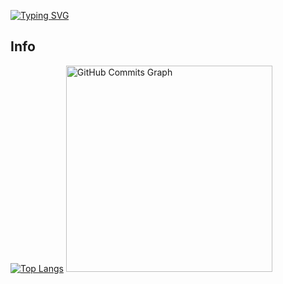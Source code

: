 [![Typing SVG](https://readme-typing-svg.demolab.com?font=Fira+Code&size=31&duration=3800&pause=1000&random=false&width=435&lines=Bem+vindo+ao+meu+GitHub)](https://git.io/typing-svg)


## Info
[![Top Langs](https://github-readme-stats.vercel.app/api/top-langs/?username=seuusername&layout=compact)](https://github.com/seuusername/github-readme-stats)
<a href="http://www.github.com/caioeduardo4100">
 <img height="330em" src="https://github-readme-activity-graph.vercel.app/graph?username=caioeduardo4100&bg_color=171717&color=ffffff&line=3382ed&point=ffffff&area_color=171717&area=true&hide_border=true&custom_title=GitHub%20Commits%20Graph" alt="GitHub Commits Graph" /><br>
</a>
